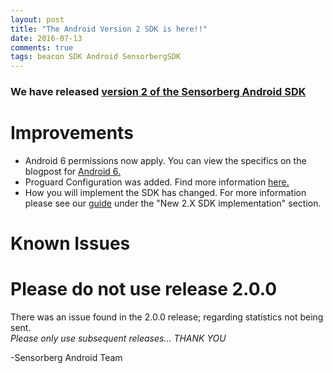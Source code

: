 ```yaml
---
layout: post
title: "The Android Version 2 SDK is here!!"
date: 2016-07-13
comments: true
tags: beacon SDK Android SensorbergSDK
---
```

  
### We have released [version 2 of the Sensorberg Android SDK](https://github.com/sensorberg-dev/android-sdk)  

# Improvements
- Android 6 permissions now apply.  You can view the specifics on the blogpost for [Android 6.](https://developer.sensorberg.com/2016/07/Be-Ready-For-Android6-Permissions/)
- Proguard Configuration was added. Find more information [here.](https://developer.sensorberg.com/2016/07/Proguard-support-for-Android-SDK/)
- How you will implement the SDK has changed. For more information please see our [guide](http://sensorberg-dev.github.io/android/) under the "New 2.X SDK implementation" section. 

# Known Issues
<div class="callout callout-alert">
    <h1><i class="fa fa-exclamation-triangle"></i>Please do not use release 2.0.0</h1>
    <p>There was an issue found in the 2.0.0 release; regarding statistics not being sent. <br /> <em> Please only use subsequent releases... THANK YOU</em></p>
</div>

-Sensorberg Android Team